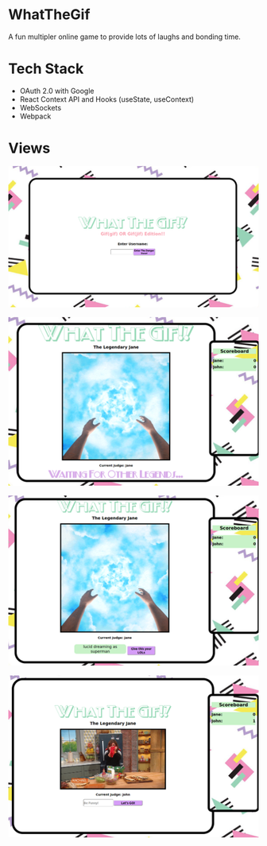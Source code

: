 # WhatTheGif

A fun multipler online game to provide lots of laughs and bonding time.

# Tech Stack

- OAuth 2.0 with Google
- React Context API and Hooks (useState, useContext)
- WebSockets
- Webpack

# Views

<p align="center">
<img src="./DOCUMENTATION/img/Splash.png" width = 600px>
&nbsp;<br />
<img src="./DOCUMENTATION/img/JudgeWaiting.png" width = 600px>
&nbsp;<br />
<img src="./DOCUMENTATION/img/Judging.png" width = 600px>
&nbsp;<br />
<img src="./DOCUMENTATION/img/Input.png" width = 600px>
</p>
